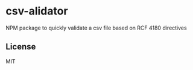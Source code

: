 # csv-alidator

NPM package to quickly validate a csv file based on RCF 4180 directives

## License

MIT
